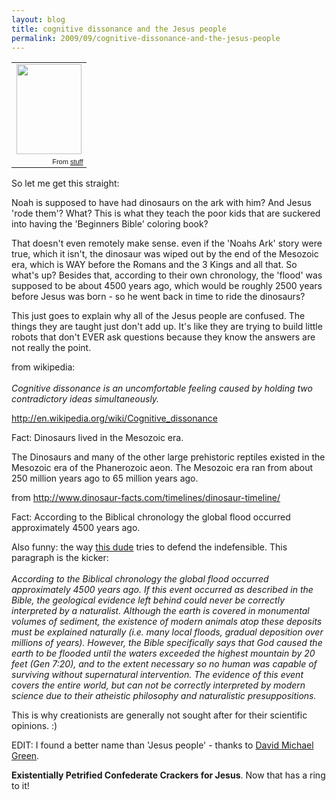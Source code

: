 ```yaml
---
layout: blog
title: cognitive dissonance and the Jesus people
permalink: 2009/09/cognitive-dissonance-and-the-jesus-people
---
```


<div align="center"><table style="width:auto;"><tr><td><a href="https://picasaweb.google.com/lh/photo/VSiI8Pa64BIinNDkWqO96g?feat=embedwebsite"><img src="https://lh6.googleusercontent.com/_aJ4urxfgN9A/TXXS3pXeR9I/AAAAAAAAIlE/jjZp0cXeV5s/s144/dinosaur-jesus.jpg" height="144" width="104" /></a></td></tr><tr><td style="font-family:arial,sans-serif; font-size:11px; text-align:right">From <a href="https://picasaweb.google.com/krister.axel/Stuff?feat=embedwebsite">stuff</a></td></tr></table></div>
<p>So let me get this straight:</p>
<p>Noah is supposed to have had dinosaurs on the ark with him? And Jesus 'rode them'? What? This is what they teach the poor kids that are suckered into having the 'Beginners Bible' coloring book?</p>
<p>That doesn't even remotely make sense. even if the 'Noahs Ark' story were true, which it isn't, the dinosaur was wiped out by the end of the Mesozoic era, which is WAY before the Romans and the 3 Kings and all that. So what's up? Besides that, according to their own chronology, the 'flood' was supposed to be about 4500 years ago, which would be roughly 2500 years before Jesus was born - so he went back in time to ride the dinosaurs?</p>
<p>This just goes to explain why all of the Jesus people are confused. The things they are taught just don't add up. It's like they are trying to build little robots that don't EVER ask questions because they know the answers are not really the point.</p>
<p>from wikipedia:<br />
<i><br />
Cognitive dissonance is an uncomfortable feeling caused by holding two contradictory ideas simultaneously. </i></p>
<p><a href="http://en.wikipedia.org/wiki/Cognitive_dissonance" title="http://en.wikipedia.org/wiki/Cognitive_dissonance">http://en.wikipedia.org/wiki/Cognitive_dissonance</a></p>
<p>Fact: Dinosaurs lived in the Mesozoic era.</p>
<p>The Dinosaurs and many of the other large prehistoric reptiles existed in the Mesozoic era of the Phanerozoic aeon. The Mesozoic era ran from about 250 million years ago to 65 million years ago.</p>
<p>from <a href="http://www.dinosaur-facts.com/timelines/dinosaur-timeline/" title="http://www.dinosaur-facts.com/timelines/dinosaur-timeline/">http://www.dinosaur-facts.com/timelines/dinosaur-timeline/</a></p>
<p>Fact: According to the Biblical chronology the global flood occurred approximately 4500 years ago.</p>
<p>Also funny: the way <a href="http://www.nwcreation.net/noahsark.html" target="_blank">this dude</a> tries to defend the indefensible. This paragraph is the kicker:<br />
<i><br />
According to the Biblical chronology the global flood occurred approximately 4500 years ago. If this event occurred as described in the Bible, the geological evidence left behind could never be correctly interpreted by a naturalist. Although the earth is covered in monumental volumes of sediment, the existence of modern animals atop these deposits must be explained naturally (i.e. many local floods, gradual deposition over millions of years). However, the Bible specifically says that God caused the earth to be flooded until the waters exceeded the highest mountain by 20 feet (Gen 7:20), and to the extent necessary so no human was capable of surviving without supernatural intervention. The evidence of this event covers the entire world, but can not be correctly interpreted by modern science due to their atheistic philosophy and naturalistic presuppositions.<br />
</i></p>
<p>This is why creationists are generally not sought after for their scientific opinions. :)</p>
<p>EDIT: I found a better name than 'Jesus people' - thanks to <a href="http://www.smirkingchimp.com/thread/23901" target="_blank">David Michael Green</a>. </p>
<p><b>Existentially Petrified Confederate Crackers for Jesus</b>. Now that has a ring to it!</p>
